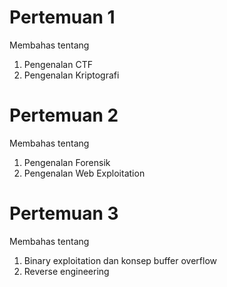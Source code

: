 # Pertemuan 1  
Membahas tentang  
1. Pengenalan CTF  
2. Pengenalan Kriptografi  

# Pertemuan 2  
Membahas tentang  
1. Pengenalan Forensik  
2. Pengenalan Web Exploitation

# Pertemuan 3
Membahas tentang
1. Binary exploitation dan konsep buffer overflow
2. Reverse engineering

